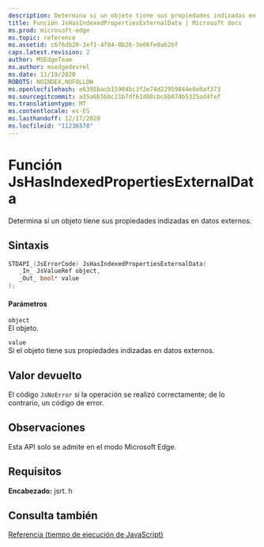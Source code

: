 ```yaml
---
description: Determina si un objeto tiene sus propiedades indizadas en datos externos.
title: Función JsHasIndexedPropertiesExternalData | Microsoft docs
ms.prod: microsoft-edge
ms.topic: reference
ms.assetid: c676db20-3ef1-4f84-8b26-3e06fe0ab2bf
caps.latest.revision: 2
author: MSEdgeTeam
ms.author: msedgedevrel
ms.date: 11/19/2020
ROBOTS: NOINDEX,NOFOLLOW
ms.openlocfilehash: e6395bacb15904bc3f2e74d22959844e8e0af373
ms.sourcegitcommit: a35a6b5bbc21b7df61d08cbc6b074b5325ad4fef
ms.translationtype: MT
ms.contentlocale: es-ES
ms.lasthandoff: 12/17/2020
ms.locfileid: "11236578"
---
```

# Función JsHasIndexedPropertiesExternalData

Determina si un objeto tiene sus propiedades indizadas en datos externos.  
  
## Sintaxis  
  
```cpp  
STDAPI_(JsErrorCode) JsHasIndexedPropertiesExternalData(  
   _In_ JsValueRef object,  
   _Out_ bool* value  
);  
```  
  
#### Parámetros  
 `object`  
 El objeto.  
  
 `value`  
 Si el objeto tiene sus propiedades indizadas en datos externos.  
  
## Valor devuelto  
 El código `JsNoError` si la operación se realizó correctamente; de lo contrario, un código de error.  
  
## Observaciones  
 Esta API solo se admite en el modo Microsoft Edge.  
  
## Requisitos  
 **Encabezado:** jsrt. h  
  
## Consulta también  
 [Referencia (tiempo de ejecución de JavaScript)](../chakra-hosting/reference-javascript-runtime.md)
